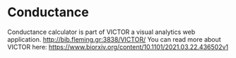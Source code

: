 # Conductance
Conductance calculator is part of VICTOR a visual analytics web application. http://bib.fleming.gr:3838/VICTOR/
You can read more about VICTOR here: https://www.biorxiv.org/content/10.1101/2021.03.22.436502v1
